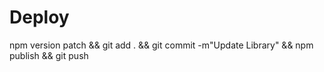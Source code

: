 

# Deploy

npm version patch && git add . && git commit -m"Update Library" && npm publish && git push